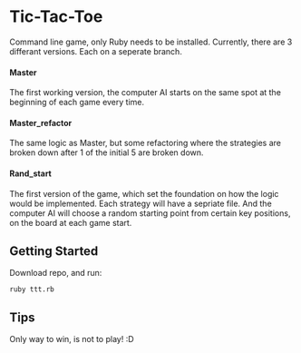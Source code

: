 # Tic-Tac-Toe

Command line game, only Ruby needs to be installed. Currently, there are 3 differant versions. Each on a seperate branch.

#### Master

The first working version, the computer AI starts on the same spot at the beginning of each game every time. 

#### Master_refactor

The same logic as Master, but some refactoring where the strategies are broken down after 1 of the initial 5 are broken down.

#### Rand_start

The first version of the game, which set the foundation on how the logic would be implemented. Each strategy will have a sepriate file. And the computer AI will choose a random starting point from certain key positions, on the board at each game start.

## Getting Started

Download repo, and run:

`ruby ttt.rb`

## Tips

Only way to win, is not to play! :D